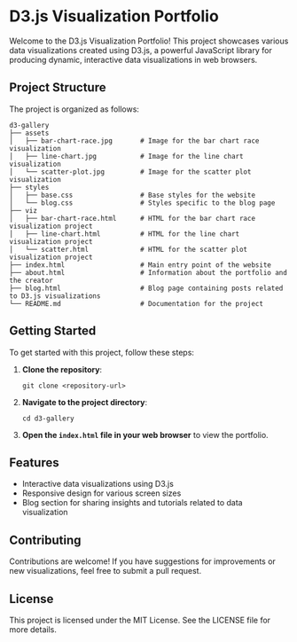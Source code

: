 # D3.js Visualization Portfolio

Welcome to the D3.js Visualization Portfolio! This project showcases various data visualizations created using D3.js, a powerful JavaScript library for producing dynamic, interactive data visualizations in web browsers.

## Project Structure

The project is organized as follows:

```
d3-gallery
├── assets
│   ├── bar-chart-race.jpg       # Image for the bar chart race visualization
│   ├── line-chart.jpg           # Image for the line chart visualization
│   └── scatter-plot.jpg         # Image for the scatter plot visualization
├── styles
│   ├── base.css                 # Base styles for the website
│   └── blog.css                 # Styles specific to the blog page
├── viz
│   ├── bar-chart-race.html      # HTML for the bar chart race visualization project
│   ├── line-chart.html          # HTML for the line chart visualization project
│   └── scatter.html             # HTML for the scatter plot visualization project
├── index.html                   # Main entry point of the website
├── about.html                   # Information about the portfolio and the creator
├── blog.html                    # Blog page containing posts related to D3.js visualizations
└── README.md                    # Documentation for the project
```

## Getting Started

To get started with this project, follow these steps:

1. **Clone the repository**:
   ```
   git clone <repository-url>
   ```

2. **Navigate to the project directory**:
   ```
   cd d3-gallery
   ```

3. **Open the `index.html` file in your web browser** to view the portfolio.

## Features

- Interactive data visualizations using D3.js
- Responsive design for various screen sizes
- Blog section for sharing insights and tutorials related to data visualization

## Contributing

Contributions are welcome! If you have suggestions for improvements or new visualizations, feel free to submit a pull request.

## License

This project is licensed under the MIT License. See the LICENSE file for more details.